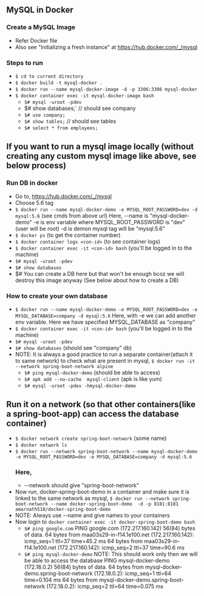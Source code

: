 ## MySQL in Docker

### Create a MySQL Image
- Refer Docker file
- Also see "Initializing a fresh instance" at https://hub.docker.com/_/mysql

### Steps to run
- `$ cd to current directory`
- `$ docker build -t mysql-docker .`
- `$ docker run --name mysql-docker-image -d -p 3306:3306 mysql-docker`
- `$ docker container exec -it mysql-docker-image bash`
  - `$# mysql -uroot -pdev`
  - $# show databases;`  // should see company
  - `$# use company;`
  - `$# show tables;`     // should see tables
  - `$# select * from employees;`


## If you want to run a mysql image locally (without creating any custom mysql image like above, see below process)

### Run DB in docker
- Go to, https://hub.docker.com/_/mysql
- Choose 5.6 tag
- `$ docker run --name mysql-docker-demo -e MYSQL_ROOT_PASSWORD=dev -d mysql:5.6`   (see cmds from above url)
    Here,
    --name is "mysql-docker-demo"
    -e is env variable where MYSQL_ROOT_PASSWORD is "dev" (user will be root)
    -d is demon
    mysql tag will be "mysql:5.6"
- `$ docker ps` (to get the container number)
- `$ docker container logs <con-id>` (to see container logs)
- `$ docker container exec -it <con-id> bash` (you'll be logged in to the machine)
- `$# mysql -uroot -pdev`
- `$# show databases`
- $# You can create a DB here but that won't be enough bcoz we will destroy this image anyway (See below about how to create a DB)


### How to create your own database
- `$ docker run --name mysql-docker-demo -e MYSQL_ROOT_PASSWORD=dev -e MYSQL_DATABASE=company -d mysql:5.6`
  Here, with -e we can add another env variable. Here we have specified MYSQL_DATABASE as "company"
- `$ docker container exec -it <con-id> bash` (you'll be logged in to the machine)
- `$# mysql -uroot -pdev`
- `$# show databases`    (should see "company" db)
- NOTE: It is always a good practice to run a separate container(attach it to same network) to check what are present in mysql,
  `$ docker run -it --network spring-boot-network alpine`
    - `$# ping mysql-docker-demo`   (should be able to access)
    - `$# apk add --no-cache  mysql-client`   (apk is like yum)
    - `$# mysql -uroot -pdev -hmysql-docker-demo`

## Run it on a network (so that other containers(like a spring-boot-app) can access the database container)
- `$ docker network create spring-boot-network`  (some name)
- `$ docker network ls`
- `$ docker run --network spring-boot-network --name mysql-docker-demo -e MYSQL_ROOT_PASSWORD=dev -e MYSQL_DATABASE=company -d mysql:5.6`
  ### Here,
  - --network should give "spring-boot-network"
- Now run, docker-spring-boot-demo in a container and make sure it is linked to the same network as mysql,
  `$ docker run --network spring-boot-network --name docker-spring-boot-demo  -d -p 8181:8181 amarnath510/docker-spring-boot-demo`
- NOTE: Always use --name and give names to your containers
- Now login to `docker container exec -it docker-spring-boot-demo bash`
  - `$# ping google.com`
    PING google.com (172.217.160.142) 56(84) bytes of data.
    64 bytes from maa03s29-in-f14.1e100.net (172.217.160.142): icmp_seq=1 ttl=37 time=45.2 ms
    64 bytes from maa03s29-in-f14.1e100.net (172.217.160.142): icmp_seq=2 ttl=37 time=90.6 ms
  - `$# ping mysql-docker-demo`       NOTE: This should work only then we will be able to access the database
    PING mysql-docker-demo (172.18.0.2) 56(84) bytes of data.
    64 bytes from mysql-docker-demo.spring-boot-network (172.18.0.2): icmp_seq=1 ttl=64 time=0.104 ms
    64 bytes from mysql-docker-demo.spring-boot-network (172.18.0.2): icmp_seq=2 ttl=64 time=0.075 ms


